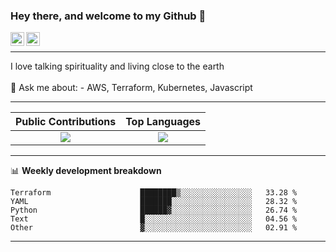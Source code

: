 ### Hey there, and welcome to my Github 👋

<a href="https://www.linkedin.com/in/ibrahiem-mohammad/" target="_blank">
  <img align="left" alt="Ibrahiem's LinkdeIn" width="22px" src="https://cdn.worldvectorlogo.com/logos/linkedin-icon-2.svg"/>
</a>
<a href="https://imohammd.netlify.app/" target="_blank">
  <img align="left" alt="Ibrahiem's Website" width="22px" src="https://cdn.worldvectorlogo.com/logos/netlify.svg"/>
</a>
<br>
<hr>
I love talking spirituality and living close to the earth
<br>
<br>
💬 Ask me about: 
- AWS, Terraform, Kubernetes, Javascript

-------

Public Contributions             |  Top Languages
:-------------------------:|:-------------------------:
![](https://github-readme-stats.vercel.app/api?username=ibrahiem96&show_icons=true&count_private=true&bg_color=30,e96443,904e95&title_color=fff&text_color=fff)  |  ![](https://github-readme-stats.vercel.app/api/top-langs/?username=ibrahiem96&layout=compact&bg_color=30,e96443,904e95&title_color=fff&text_color=fff&hide=html,css)

-------
📊 **Weekly development breakdown**
<!--START_SECTION:waka-->

```text
Terraform                    ████████▒░░░░░░░░░░░░░░░░   33.28 %
YAML                         ███████░░░░░░░░░░░░░░░░░░   28.32 %
Python                       ██████▓░░░░░░░░░░░░░░░░░░   26.74 %
Text                         █░░░░░░░░░░░░░░░░░░░░░░░░   04.56 %
Other                        ▓░░░░░░░░░░░░░░░░░░░░░░░░   02.91 %
```

<!--END_SECTION:waka-->
-------
